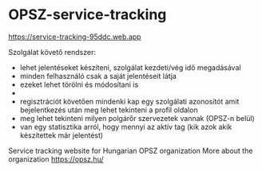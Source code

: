 # OPSZ-service-tracking
https://service-tracking-95ddc.web.app

Szolgálat követő rendszer:
 - lehet jelentéseket készíteni, szolgálat kezdeti/vég idő megadásával
 - minden felhasználó csak a saját jelentéseit látja
 - ezeket lehet törölni és módosítani is
 - 
 - regisztrációt követően mindenki kap egy szolgálati azonosítót amit bejelentkezés után meg lehet tekinteni a profil oldalon
 - meg lehet tekinteni milyen polgárőr szervezetek vannak (OPSZ-n belül)
 - van egy statisztika arról, hogy mennyi az aktív tag (kik azok akik készítettek már jelentést)

Service tracking website for Hungarian OPSZ organization
More about the organization https://opsz.hu/
